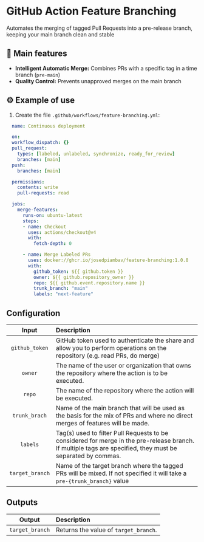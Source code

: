 # GitHub Action Feature Branching

Automates the merging of tagged Pull Requests into a pre-release branch, keeping your main branch clean and stable

## 🚀 Main features

- **Intelligent Automatic Merge:** Combines PRs with a specific tag in a time branch (`pre-main`)
- **Quality Control:** Prevents unapproved merges on the main branch

## ⚙️ Example of use

1. Create the file `.github/workflows/feature-branching.yml`:

  ```yaml
    name: Continuous deployment

    on:
    workflow_dispatch: {}
    pull_request:
      types: [labeled, unlabeled, synchronize, ready_for_review]
      branches: [main]
    push:
      branches: [main]

    permissions:
      contents: write
      pull-requests: read

    jobs:
      merge-features:
        runs-on: ubuntu-latest
        steps:
        - name: Checkout
          uses: actions/checkout@v4
          with:
            fetch-depth: 0

        - name: Merge Labeled PRs
          uses: docker://ghcr.io/josedpiambav/feature-branching:1.0.0
          with:
            github_token: ${{ github.token }}
            owner: ${{ github.repository_owner }}
            repo: ${{ github.event.repository.name }}
            trunk_branch: "main"
            labels: "next-feature"
  ```

## Configuration

|         Input         | Description                                                           |
| :-------------------: | :-------------------------------------------------------------------- |
|     `github_token`      | GitHub token used to authenticate the share and allow you to perform operations on the repository (e.g. read PRs, do merge) |
|     `owner`      | The name of the user or organization that owns the repository where the action is to be executed. |
|     `repo`      | The name of the repository where the action will be executed. |
|     `trunk_brach`      | Name of the main branch that will be used as the basis for the mix of PRs and where no direct merges of features will be made. |
| `labels` | Tag(s) used to filter Pull Requests to be considered for merge in the pre-release branch. If multiple tags are specified, they must be separated by commas.                 |
|  `target_branch`  | Name of the target branch where the tagged PRs will be mixed. If not specified it will take a `pre-{trunk_branch}` value                        |

## Outputs

|  Output   | Description                                                                                            |
| :-------: | :----------------------------------------------------------------------------------------------------- |
|   `target_branch`   | Returns the value of `target_branch`.                                                             |